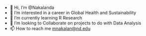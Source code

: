 - 👋 Hi, I’m @Nakalanda
- 👀 I’m interested in a career in Global Health and Sustainability
- 🌱 I’m currently learning R Research
- 💞️ I’m looking to Collaborate on projects to do with Data Analysis
- 📫 How to reach me mnakalan@nd.edu

<!---
Nakalanda/Nakalanda is a ✨ special ✨ repository because its `README.md` (this file) appears on your GitHub profile.
You can click the Preview link to take a look at your changes.
--->
